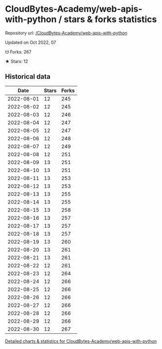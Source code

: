 # CloudBytes-Academy/web-apis-with-python / stars & forks statistics

Repository url: [/CloudBytes-Academy/web-apis-with-python](https://github.com/CloudBytes-Academy/web-apis-with-python)

Updated on Oct 2022, 07

☋ Forks: 267

★ Stars: 12

## Historical data
| Date | Stars | Forks |
|------|-------|-------|
| 2022-08-01 | 12 | 245 | 
| 2022-08-02 | 12 | 245 | 
| 2022-08-03 | 12 | 246 | 
| 2022-08-04 | 12 | 247 | 
| 2022-08-05 | 12 | 247 | 
| 2022-08-06 | 12 | 248 | 
| 2022-08-07 | 12 | 249 | 
| 2022-08-08 | 12 | 251 | 
| 2022-08-09 | 13 | 251 | 
| 2022-08-10 | 13 | 251 | 
| 2022-08-11 | 13 | 253 | 
| 2022-08-12 | 13 | 253 | 
| 2022-08-13 | 13 | 255 | 
| 2022-08-14 | 13 | 255 | 
| 2022-08-15 | 13 | 258 | 
| 2022-08-16 | 13 | 257 | 
| 2022-08-17 | 13 | 257 | 
| 2022-08-18 | 13 | 257 | 
| 2022-08-19 | 13 | 260 | 
| 2022-08-20 | 13 | 261 | 
| 2022-08-21 | 13 | 261 | 
| 2022-08-22 | 12 | 261 | 
| 2022-08-23 | 12 | 264 | 
| 2022-08-24 | 12 | 266 | 
| 2022-08-25 | 12 | 266 | 
| 2022-08-26 | 12 | 266 | 
| 2022-08-27 | 12 | 266 | 
| 2022-08-28 | 12 | 266 | 
| 2022-08-29 | 12 | 266 | 
| 2022-08-30 | 12 | 267 | 


[Detailed charts & statistics for CloudBytes-Academy/web-apis-with-python](https://reviewgithub.com/rep/CloudBytes-Academy/web-apis-with-python)
